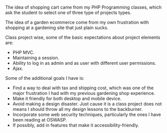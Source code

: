The idea of shopping cart came from my PHP Programming classes, which ask the student to select one of three type of projects types.

The idea of a garden ecommerce come from my own frustration with shopping at a gardening site that just plain sucks.

Class project wise, some of the basic expectations about project elements are:
* PHP MVC.
* Maintaining a session.
* Ability to log in as admin and as user with different user permissions.
* Ajax.

Some of the additional goals I have is:
* Find a way to deal with tax and shipping cost, which was one of the major frustration I had with my previous gardening shop experience. 
* Make it friendly for both desktop and mobile device.
* Avoid making a design disaster. Just cause it is a class project does not means I should throw all my design lessons to the backburner.
* Incorporate some web security techniques, particularly the ones I have been reading at OSWASP.
* If possibly, add in features that make it accessibility-friendly.

